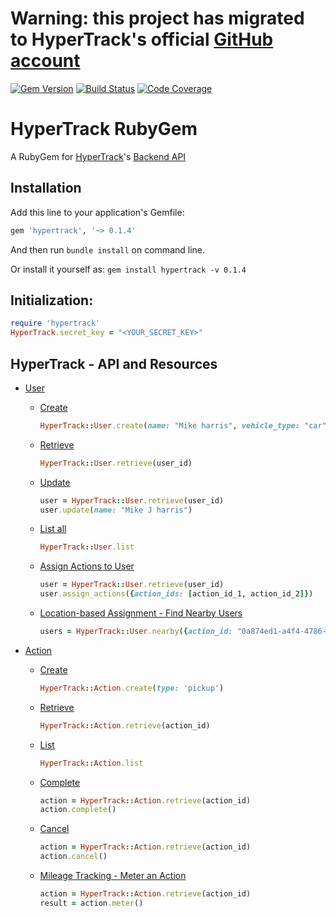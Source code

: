 # Warning: this project has migrated to HyperTrack's official [GitHub account](https://github.com/hypertrack/hypertrack-ruby)


[![Gem Version](https://badge.fury.io/rb/hypertrack.svg)](https://badge.fury.io/rb/hypertrack) [![Build Status](https://travis-ci.org/utsavkesharwani/hypertrack-ruby.svg)](https://travis-ci.org/utsavkesharwani/hypertrack-ruby) [![Code Coverage](https://img.shields.io/codecov/c/github/utsavkesharwani/hypertrack-ruby.svg)](https://codecov.io/gh/utsavkesharwani/hypertrack-ruby)

# HyperTrack RubyGem
A RubyGem for [HyperTrack](https://www.hypertrack.io/)'s [Backend API](https://docs.hypertrack.com/v3/api/guides/basic.html)

## Installation

Add this line to your application's Gemfile:
```ruby
gem 'hypertrack', '~> 0.1.4'
```

And then run `bundle install` on command line.

Or install it yourself as: `gem install hypertrack -v 0.1.4`

## Initialization:
```ruby
require 'hypertrack'
HyperTrack.secret_key = "<YOUR_SECRET_KEY>"
```

## HyperTrack - API and Resources

- [User](https://docs.hypertrack.com/v3/api/entities/user.html)
  - [Create](https://docs.hypertrack.com/v3/api/entities/user.html#create-a-user)
    ```ruby
    HyperTrack::User.create(name: "Mike harris", vehicle_type: "car")
    ```
    
  - [Retrieve](https://docs.hypertrack.com/v3/api/entities/user.html#retrieve-a-user)
    ```ruby
    HyperTrack::User.retrieve(user_id)
    ```

  - [Update](https://docs.hypertrack.com/api/entities/user.html#update-a-user)
    ```ruby
    user = HyperTrack::User.retrieve(user_id)
    user.update(name: "Mike J harris")
    ```

  - [List all](https://docs.hypertrack.com/v3/api/entities/user.html#list-all-users)
    ```ruby
    HyperTrack::User.list
    ```

  - [Assign Actions to User](https://docs.hypertrack.com/v3/api/entities/user.html#assign-actions-to-a-user)
    ```ruby
    user = HyperTrack::User.retrieve(user_id)
    user.assign_actions({action_ids: [action_id_1, action_id_2]})
    ```

  - [Location-based Assignment - Find Nearby Users](https://docs.hypertrack.com/api/entities/user.html#list-nearby-users)
    ```ruby
    users = HyperTrack::User.nearby({action_id: "0a874ed1-a4f4-4786-8319-a5d75bc9948b"})
    ```

- [Action](https://docs.hypertrack.com/v3/api/entities/action.html)
  - [Create](https://docs.hypertrack.com/v3/api/entities/action.html#create-an-action)

    ```ruby
    HyperTrack::Action.create(type: 'pickup')
    ```
    
  - [Retrieve](https://docs.hypertrack.com/v3/api/entities/action.html#retrieve-an-action)

    ```ruby
    HyperTrack::Action.retrieve(action_id)
    ```
  
  - [List](https://docs.hypertrack.com/v3/api/entities/action.html#list-all-actions)

    ```ruby
    HyperTrack::Action.list
    ```

  - [Complete](https://docs.hypertrack.com/v3/api/entities/action.html#complete-an-action)

    ```ruby
    action = HyperTrack::Action.retrieve(action_id)
    action.complete()
    ```

  - [Cancel](https://docs.hypertrack.com/v3/api/entities/action.html#cancel-action)

    ```ruby
    action = HyperTrack::Action.retrieve(action_id)
    action.cancel()
    ```

  - [Mileage Tracking - Meter an Action](https://docs.hypertrack.com/v3/api/entities/action.html#meter-an-action)

    ```ruby
    action = HyperTrack::Action.retrieve(action_id)
    result = action.meter()
    ```
